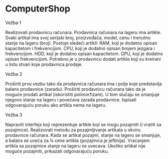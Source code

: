 # ComputerShop

Vežba 1

Realizovati prodavnicu računara.
Prodavnica računara na lageru ima artikle. Svaki artikal ima svoj serijski broj, proizvođača, model, cenu i trenutno stanje na lageru (broj).
Postoje sledeći artikli:
RAM, koji je dodatno opisan kapacitetom i frekvencijom.
CPU, koji je dodatno opisan brojem jezgara i frekvencijom.
HDD, koji je dodatno opisan kapacitetom.
GPU, koji je dodatno opisan frekvencijom.
Potrebno je u prodavnicu dodati artikle koji su kreirani u listu stvari koje prodavnica prodaje. 

Vežba 2

Proširiti prvu vezbu tako da prodavnica računara ima i polje koje predstavlja balans prodavnice (zaradu).
Proširiti prodavnicu računara tako da je moguće prodati artikal (iskoristiti polimorfizam). U tom slučaju se smanjuje njegovo stanje na lageru i povećava zarada prodavnice. Ispisati odgovarajuću poruku ako artikla nema na lageru.

Vežba 3

Napraviti interfejs koji reprezentuje artikle koji se mogu pozajmiti (i vratiti sa pozajmice).
Realizovati metodu za pozajmljivanje artikala u okviru prodavnice računara. Kada se artikal pozajmi, stanje na lageru se smanjuje, a balans se uveća za ¼ cene artikla (pozajmica je jeftinija). Vraćanjem artikla sa pozajmice stanje na lageru se uvecava. Ukoliko artikal nije moguće pozajmiti, prikazati odgovarajuću poruku.
